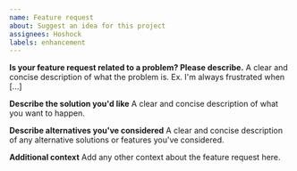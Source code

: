 ```yaml
---
name: Feature request
about: Suggest an idea for this project
assignees: Hoshock
labels: enhancement
---
```


<!-- Please do a quick search of existing issues to make sure that this has not been asked before. -->

**Is your feature request related to a problem? Please describe.**
A clear and concise description of what the problem is. Ex. I'm always frustrated when [...]

**Describe the solution you'd like**
A clear and concise description of what you want to happen.

**Describe alternatives you've considered**
A clear and concise description of any alternative solutions or features you've considered.

**Additional context**
Add any other context about the feature request here.